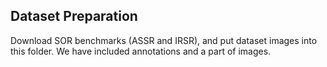 ## Dataset Preparation

Download SOR benchmarks (ASSR and IRSR), and put dataset images into this folder. We have included annotations and a part of images.